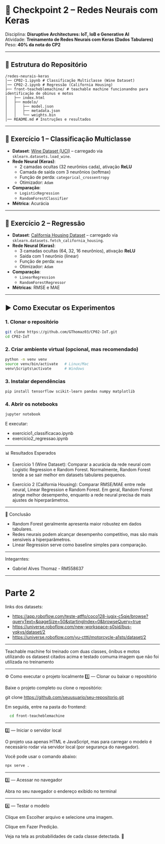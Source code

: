 # 🧠 Checkpoint 2 – Redes Neurais com Keras

Disciplina: **Disruptive Architectures: IoT, IoB e Generative AI**  
Atividade: **Treinamento de Redes Neurais com Keras (Dados Tabulares)**  
Peso: **40% da nota do CP2**  

---

## 📂 Estrutura do Repositório

```
/redes-neurais-keras
│── CP02-1.ipynb # Classificação Multiclasse (Wine Dataset)
│── CP02-2.ipynb # Regressão (California Housing)
├── front-teacheblemachine/ # teachable machine funcionandno para identificação de obinus e motos
│   ├── index.html
│   ├── modelo/
│   │   ├── model.json
│   │   ├── metadata.json
│   │   └── weights.bin
│── README.md # Instruções e resultados
```


---

## 📌 Exercício 1 – Classificação Multiclasse
- **Dataset**: [Wine Dataset (UCI)](https://archive.ics.uci.edu/dataset/109/wine) – carregado via `sklearn.datasets.load_wine`.
- **Rede Neural (Keras)**:
  - 2 camadas ocultas (32 neurônios cada), ativação **ReLU**
  - Camada de saída com 3 neurônios (softmax)
  - Função de perda: `categorical_crossentropy`
  - Otimizador: `Adam`
- **Comparação**:
  - `LogisticRegression`
  - `RandomForestClassifier`
- **Métrica**: Acurácia

---

## 📌 Exercício 2 – Regressão
- **Dataset**: [California Housing Dataset](https://scikit-learn.org/stable/datasets/real_world.html#california-housing-dataset) – carregado via `sklearn.datasets.fetch_california_housing`.
- **Rede Neural (Keras)**:
  - 3 camadas ocultas (64, 32, 16 neurônios), ativação **ReLU**
  - Saída com 1 neurônio (linear)
  - Função de perda: `mse`
  - Otimizador: `Adam`
- **Comparação**:
  - `LinearRegression`
  - `RandomForestRegressor`
- **Métricas**: RMSE e MAE

---

## ▶️ Como Executar os Experimentos

### 1. Clonar o repositório
```bash
git clone https://github.com/GThomaz03/CP02-IoT.git
cd CP02-IoT
```
### 2. Criar ambiente virtual (opcional, mas recomendado)
```bash
python -m venv venv
source venv/bin/activate   # Linux/Mac
venv\Scripts\activate      # Windows
```
### 3. Instalar dependências
```bash
pip install tensorflow scikit-learn pandas numpy matplotlib
```
### 4. Abrir os notebooks
```bash
jupyter notebook
```

E executar:
- exercicio1_classificacao.ipynb
- exercicio2_regressao.ipynb

---
📊 Resultados Esperados

- Exercício 1 (Wine Dataset):
    Comparar a acurácia da rede neural com Logistic Regression e Random Forest.
        Normalmente, Random Forest tende a se sair melhor em datasets tabulares pequenos.

- Exercício 2 (California Housing):
    Comparar RMSE/MAE entre rede neural, Linear Regression e Random Forest.
        Em geral, Random Forest atinge melhor desempenho, enquanto a rede neural precisa de mais ajustes de hiperparâmetros.

---

📌 Conclusão

- Random Forest geralmente apresenta maior robustez em dados tabulares.
- Redes neurais podem alcançar desempenho competitivo, mas são mais sensíveis a hiperparâmetros.
- Linear Regression serve como baseline simples para comparação.

---
Integarntes:

- Gabriel Alves Thomaz - RM558637

---
# Parte 2

links dos datasets:
- https://app.roboflow.com/teste-atffo/coco128-iugjx-c5qje/browse?queryText=&pageSize=50&startingIndex=0&browseQuery=true
- https://universe.roboflow.com/new-workspace-s0sid/bus-yqkys/dataset/2
- https://universe.roboflow.com/yu-cttti/motorcycle-a1sts/dataset/2

---
Teachable machine foi treinado com duas classes, ônibus e motos utilizando os datasest citados acima e testado comuma imagem que não foi utilizada no treinamento 

---
⚙️ Como executar o projeto localmente
1️⃣ — Clonar ou baixar o repositório

Baixe o projeto completo ou clone o repositório:

git clone https://github.com/seuusuario/seu-repositorio.git


Em seguida, entre na pasta do frontend:
``` bash
  cd front-teacheblemachine
```

---

2️⃣ — Iniciar o servidor local

O projeto usa apenas HTML e JavaScript, mas para carregar o modelo é necessário rodar via servidor local (por segurança do navegador).

Você pode usar o comando abaixo:

``` bash
npx serve .
```

---

3️⃣ — Acessar no navegador

Abra no seu navegador o endereço exibido no terminal

---

4️⃣ — Testar o modelo

Clique em Escolher arquivo e selecione uma imagem.

Clique em Fazer Predição.

Veja na tela as probabilidades de cada classe detectada. 🎉